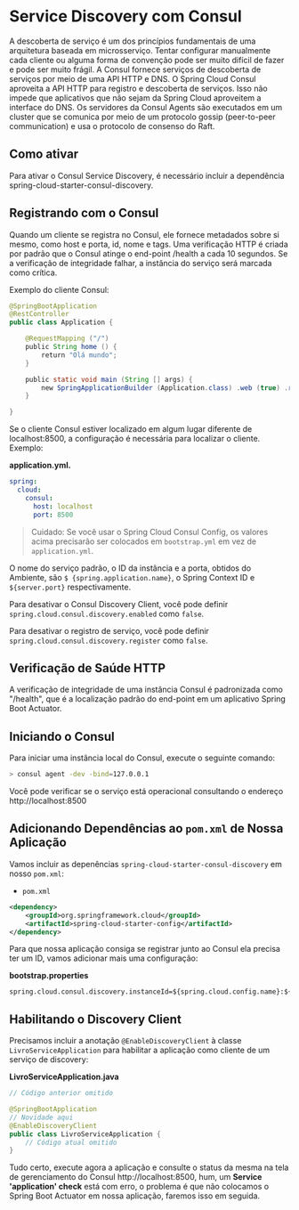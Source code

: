 # Service Discovery com Consul

A descoberta de serviço é um dos princípios fundamentais de uma arquitetura baseada em microsserviço. Tentar configurar manualmente cada cliente ou alguma forma de convenção pode ser muito difícil de fazer e pode ser muito frágil. A Consul fornece serviços de descoberta de serviços por meio de uma API HTTP e DNS. O Spring Cloud Consul aproveita a API HTTP para registro e descoberta de serviços. Isso não impede que aplicativos que não sejam da Spring Cloud aproveitem a interface do DNS. Os servidores da Consul Agents são executados em um cluster que se comunica por meio de um protocolo gossip (peer-to-peer communication) e usa o protocolo de consenso do Raft.

## Como ativar

Para ativar o Consul Service Discovery, é necessário incluir a dependência spring-cloud-starter-consul-discovery.

## Registrando com o Consul

Quando um cliente se registra no Consul, ele fornece metadados sobre si mesmo, como host e porta, id, nome e tags. Uma verificação HTTP é criada por padrão que o Consul atinge o end-point /health a cada 10 segundos. Se a verificação de integridade falhar, a instância do serviço será marcada como crítica.

Exemplo do cliente Consul:

```java
@SpringBootApplication
@RestController
public class Application {

    @RequestMapping ("/")
    public String home () {
        return "Olá mundo";
    }

    public static void main (String [] args) {
        new SpringApplicationBuilder (Application.class) .web (true) .run (args);
    }

}
```

Se o cliente Consul estiver localizado em algum lugar diferente de localhost:8500, a configuração é necessária para localizar o cliente. Exemplo:

**application.yml.**

```yml
spring:
  cloud:
    consul:
      host: localhost
      port: 8500
```

> Cuidado: Se você usar o Spring Cloud Consul Config, os valores acima precisarão ser colocados em ```bootstrap.yml``` em vez de ```application.yml```.

O nome do serviço padrão, o ID da instância e a porta, obtidos do Ambiente, são ```$ {spring.application.name}```, o Spring Context ID e ```${server.port}``` respectivamente.

Para desativar o Consul Discovery Client, você pode definir ```spring.cloud.consul.discovery.enabled``` como ```false```.

Para desativar o registro de serviço, você pode definir ```spring.cloud.consul.discovery.register``` como ```false```.

## Verificação de Saúde HTTP

A verificação de integridade de uma instância Consul é padronizada como "/health", que é a localização padrão do end-point em um aplicativo Spring Boot Actuator. 

## Iniciando o Consul

Para iniciar uma instância local do Consul, execute o seguinte comando:

```sh
> consul agent -dev -bind=127.0.0.1
```

Você pode verificar se o serviço está operacional consultando o endereço http://localhost:8500

## Adicionando Dependências ao ```pom.xml``` de Nossa Aplicação

Vamos incluir as depenências ```spring-cloud-starter-consul-discovery``` em nosso ```pom.xml```:

- ```pom.xml```

```xml
<dependency>
    <groupId>org.springframework.cloud</groupId>
    <artifactId>spring-cloud-starter-config</artifactId>
</dependency>
```

Para que nossa aplicação consiga se registrar junto ao Consul ela precisa ter um ID, vamos adicionar mais uma configuração:

**bootstrap.properties**

```
spring.cloud.consul.discovery.instanceId=${spring.cloud.config.name}:${random.value}
```

## Habilitando o Discovery Client

Precisamos incluir a anotação ```@EnableDiscoveryClient``` à classe ```LivroServiceApplication``` para habilitar a aplicação como cliente de um serviço de discovery:

**LivroServiceApplication.java**

```java
// Código anterior omitido

@SpringBootApplication
// Novidade aqui
@EnableDiscoveryClient
public class LivroServiceApplication {
    // Código atual omitido
}
```

Tudo certo, execute agora a aplicação e consulte o status da mesma na tela de gerenciamento do Consul http://localhost:8500, hum, um **Service 'application' check** está com erro, o problema é que não colocamos o Spring Boot Actuator em nossa aplicação, faremos isso em seguida.
